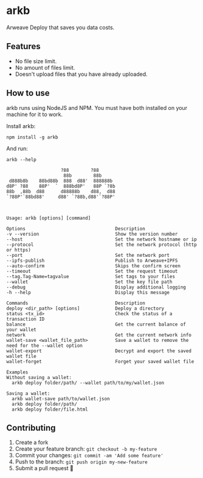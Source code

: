 # arkb
Arweave Deploy that saves you data costs.

## Features
- No file size limit.
- No amount of files limit.
- Doesn't upload files that you have already uploaded.

## How to use
arkb runs using NodeJS and NPM. You must have both installed on your machine for it to work.

Install arkb:
```
npm install -g arkb
```

And run:
```
arkb --help
```

```
                    ?88        ?88      
                     88b        88b     
 d888b8b    88bd88b  888  d88'  888888b 
d8P' ?88    88P'  `  888bd8P'   88P `?8b
88b  ,88b  d88      d88888b    d88,  d88
`?88P'`88bd88'     d88' `?88b,d88'`?88P'



Usage: arkb [options] [command]

Options                                 Description
-v --version                            Show the version number
--host                                  Set the network hostname or ip
--protocol                              Set the network protocol (http or https)
--port                                  Set the network port
--ipfs-publish                          Publish to Arweave+IPFS
--auto-confirm                          Skips the confirm screen
--timeout                               Set the request timeout
--tag.Tag-Name=tagvalue                 Set tags to your files
--wallet                                Set the key file path
--debug                                 Display additional logging
-h --help                               Display this message

Commands                                Description
deploy <dir_path> [options]             Deploy a directory
status <tx_id>                          Check the status of a transaction ID
balance                                 Get the current balance of your wallet
network                                 Get the current network info
wallet-save <wallet_file_path>          Save a wallet to remove the need for the --wallet option
wallet-export                           Decrypt and export the saved wallet file
wallet-forget                           Forget your saved wallet file

Examples
Without saving a wallet:
  arkb deploy folder/path/ --wallet path/to/my/wallet.json

Saving a wallet:
  arkb wallet-save path/to/wallet.json
  arkb deploy folder/path/
  arkb deploy folder/file.html
```

## Contributing

1.  Create a fork
2.  Create your feature branch: `git checkout -b my-feature`
3.  Commit your changes: `git commit -am 'Add some feature'`
4.  Push to the branch: `git push origin my-new-feature`
5.  Submit a pull request 🚀